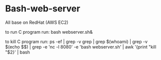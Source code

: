 # Bash-web-server

All base on RedHat (AWS EC2)

to run C program run: 
bash webserver.sh&

to kill C program run: 
ps -ef | grep -v grep | grep $(whoami) | grep -v $(echo $$) | grep -e 'nc -l 8080' -e 'bash webserver.sh' | awk '{print "kill "$2}' | bash
